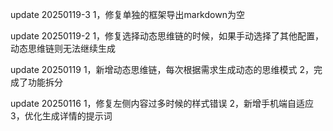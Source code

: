 update 20250119-3
1，修复单独的框架导出markdown为空

update 20250119-2
1，修复选择动态思维链的时候，如果手动选择了其他配置，动态思维链则无法继续生成

update 20250119
1，新增动态思维链，每次根据需求生成动态的思维模式
2，完成了功能拆分

update 20250116
1，修复左侧内容过多时候的样式错误
2，新增手机端自适应
3，优化生成详情的提示词
